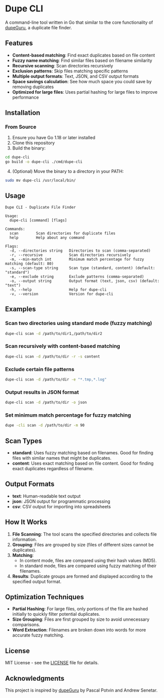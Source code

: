 # Dupe CLI

A command-line tool written in Go that similar to the core functionality of [dupeGuru](https://github.com/arsenetar/dupeguru), a duplicate file finder.

## Features

- **Content-based matching**: Find exact duplicates based on file content
- **Fuzzy name matching**: Find similar files based on filename similarity
- **Recursive scanning**: Scan directories recursively
- **Exclusion patterns**: Skip files matching specific patterns
- **Multiple output formats**: Text, JSON, and CSV output formats
- **Space savings calculation**: See how much space you could save by removing duplicates
- **Optimized for large files**: Uses partial hashing for large files to improve performance

## Installation

### From Source

1. Ensure you have Go 1.18 or later installed
2. Clone this repository
3. Build the binary:

```bash
cd dupe-cli
go build -o dupe-cli ./cmd/dupe-cli
```

4. (Optional) Move the binary to a directory in your PATH:

```bash
sudo mv dupe-cli /usr/local/bin/
```

## Usage

```
Dupe CLI - Duplicate File Finder

Usage:
  dupe-cli [command] [flags]

Commands:
  scan        Scan directories for duplicate files
  help        Help about any command

Flags:
  -d, --directories string   Directories to scan (comma-separated)
  -r, --recursive            Scan directories recursively
  -m, --min-match int        Minimum match percentage for fuzzy matching (default: 80)
  -s, --scan-type string     Scan type (standard, content) (default: "standard")
  -e, --exclude string       Exclude patterns (comma-separated)
  -o, --output string        Output format (text, json, csv) (default: "text")
  -h, --help                 Help for dupe-cli
  -v, --version              Version for dupe-cli
```

## Examples

### Scan two directories using standard mode (fuzzy matching)

```bash
dupe-cli scan -d /path/to/dir1,/path/to/dir2
```

### Scan recursively with content-based matching

```bash
dupe-cli scan -d /path/to/dir -r -s content
```

### Exclude certain file patterns

```bash
dupe-cli scan -d /path/to/dir -e "*.tmp,*.log"
```

### Output results in JSON format

```bash
dupe-cli scan -d /path/to/dir -o json
```

### Set minimum match percentage for fuzzy matching

```bash
dupe -cli scan -d /path/to/dir -m 90
```

## Scan Types

- **standard**: Uses fuzzy matching based on filenames. Good for finding files with similar names that might be duplicates.
- **content**: Uses exact matching based on file content. Good for finding exact duplicates regardless of filename.

## Output Formats

- **text**: Human-readable text output
- **json**: JSON output for programmatic processing
- **csv**: CSV output for importing into spreadsheets

## How It Works

1. **File Scanning**: The tool scans the specified directories and collects file information.
2. **Grouping**: Files are grouped by size (files of different sizes cannot be duplicates).
3. **Matching**:
   - In content mode, files are compared using their hash values (MD5).
   - In standard mode, files are compared using fuzzy matching of their filenames.
4. **Results**: Duplicate groups are formed and displayed according to the specified output format.

## Optimization Techniques

- **Partial Hashing**: For large files, only portions of the file are hashed initially to quickly filter potential duplicates.
- **Size Grouping**: Files are first grouped by size to avoid unnecessary comparisons.
- **Word Extraction**: Filenames are broken down into words for more accurate fuzzy matching.

## License

MIT License - see the [LICENSE](LICENSE) file for details.

## Acknowledgments

This project is inspired by [dupeGuru](https://github.com/arsenetar/dupeguru) by Pascal Potvin and Andrew Senetar.
